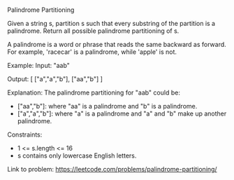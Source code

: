 # 
Palindrome Partitioning

Given a string s, partition s such that every substring of the partition is a palindrome. Return all possible palindrome partitioning of s.

A palindrome is a word or phrase that reads the same backward as forward. For example, 'racecar' is a palindrome, while 'apple' is not.

Example:
Input: "aab"

Output:
[
  ["a","a","b"],
  ["aa","b"]
]

Explanation: The palindrome partitioning for "aab" could be:
- ["aa","b"]: where "aa" is a palindrome and "b" is a palindrome. 
- ["a","a","b"]: where "a" is a palindrome and "a" and "b" make up another palindrome. 

Constraints:
- 1 <= s.length <= 16
- s contains only lowercase English letters.

Link to problem: https://leetcode.com/problems/palindrome-partitioning/